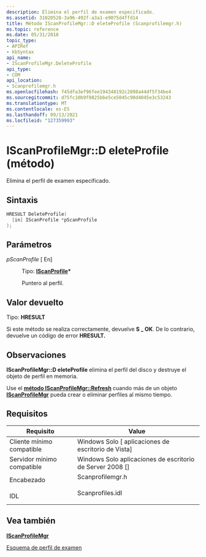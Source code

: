 ```yaml
---
description: Elimina el perfil de examen especificado.
ms.assetid: 31020528-3a96-492f-a3a1-e9075d4ffd14
title: Método IScanProfileMgr::D eleteProfile (Scanprofilemgr.h)
ms.topic: reference
ms.date: 05/31/2018
topic_type:
- APIRef
- kbSyntax
api_name:
- IScanProfileMgr.DeleteProfile
api_type:
- COM
api_location:
- Scanprofilemgr.h
ms.openlocfilehash: f45dfa3ef96fee194348192c2898a44df5f34be4
ms.sourcegitcommit: d75fc10b9f0825bbe5ce5045c90d4045e3c53243
ms.translationtype: MT
ms.contentlocale: es-ES
ms.lasthandoff: 09/13/2021
ms.locfileid: "127359993"
---
```

# <a name="iscanprofilemgrdeleteprofile-method"></a>IScanProfileMgr::D eleteProfile (método)

Elimina el perfil de examen especificado.

## <a name="syntax"></a>Sintaxis


```C++
HRESULT DeleteProfile(
  [in] IScanProfile *pScanProfile
);
```



## <a name="parameters"></a>Parámetros

<dl> <dt>

*pScanProfile* \[ En\]
</dt> <dd>

Tipo: **[ **IScanProfile**](-wia-iscanprofile.md)\***

Puntero al perfil.

</dd> </dl>

## <a name="return-value"></a>Valor devuelto

Tipo: **HRESULT**

Si este método se realiza correctamente, devuelve **S \_ OK**. De lo contrario, devuelve un código de error **HRESULT.**

## <a name="remarks"></a>Observaciones

**IScanProfileMgr::D eleteProfile** elimina el perfil del disco y destruye el objeto de perfil en memoria.

Use el [**método IScanProfileMgr::Refresh**](-wia-iscanprofilemgr-refresh.md) cuando más de un objeto [**IScanProfileMgr**](-wia-iscanprofilemgr.md) pueda crear o eliminar perfiles al mismo tiempo.

## <a name="requirements"></a>Requisitos



| Requisito | Value |
|-------------------------------------|---------------------------------------------------------------------------------------------|
| Cliente mínimo compatible<br/> | Windows Solo \[ aplicaciones de escritorio de Vista\]<br/>                                              |
| Servidor mínimo compatible<br/> | Windows Solo aplicaciones de escritorio de Server 2008 \[\]<br/>                                        |
| Encabezado<br/>                   | <dl> <dt>Scanprofilemgr.h</dt> </dl> |
| IDL<br/>                      | <dl> <dt>Scanprofiles.idl</dt> </dl> |



## <a name="see-also"></a>Vea también

<dl> <dt>

[**IScanProfileMgr**](-wia-iscanprofilemgr.md)
</dt> <dt>

[Esquema de perfil de examen](-wia-scan-profile-schema.md)
</dt> </dl>

 

 




